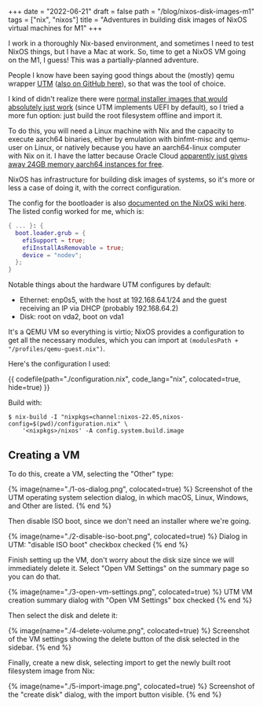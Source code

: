 +++
date = "2022-06-21"
draft = false
path = "/blog/nixos-disk-images-m1"
tags = ["nix", "nixos"]
title = "Adventures in building disk images of NixOS virtual machines for M1"
+++

I work in a thoroughly Nix-based environment, and sometimes I need to test
NixOS things, but I have a Mac at work. So, time to get a NixOS VM going on the
M1, I guess! This was a partially-planned adventure.

People I know have been saying good things about the (mostly) qemu wrapper
[UTM] ([also on GitHub here][utm-github]), so that was the tool of choice.

[UTM]: https://mac.getutm.app/
[utm-github]: https://github.com/utmapp/UTM

I kind of didn't realize there were [normal installer images that would
absolutely just work][images-lol] (since UTM implements UEFI by default), so I
tried a more fun option: just build the root filesystem offline and import it.

[images-lol]: https://nixos.wiki/wiki/NixOS_on_ARM/UEFI#Getting_the_installer_image_.28ISO.29

To do this, you will need a Linux machine with Nix and the capacity to execute
aarch64 binaries, either by emulation with binfmt-misc and qemu-user on Linux,
or natively because you have an aarch64-linux computer with Nix on it. I have
the latter because Oracle Cloud [apparently just gives away 24GB memory aarch64
instances for free][oracle-lol].

[oracle-lol]: https://www.oracle.com/ca-en/cloud/free/#always-free

NixOS has infrastructure for building disk images of systems, so it's more or
less a case of doing it, with the correct configuration.

The config for the bootloader is also [documented on the NixOS
wiki here][uefi-bootloader]. The listed config worked for me, which is:

[uefi-bootloader]: https://nixos.wiki/wiki/NixOS_on_ARM/UEFI#Bootloader_configuration

```nix
{ ... }: {
  boot.loader.grub = {
    efiSupport = true;
    efiInstallAsRemovable = true;
    device = "nodev";
  };
}
```

Notable things about the hardware UTM configures by default:

* Ethernet: enp0s5, with the host at 192.168.64.1/24 and the guest receiving an
  IP via DHCP (probably 192.168.64.2)
* Disk: root on vda2, boot on vda1

It's a QEMU VM so everything is virtio; NixOS provides a configuration to get
all the necessary modules, which you can import at
`(modulesPath + "/profiles/qemu-guest.nix")`.

Here's the configuration I used:

{{ codefile(path="./configuration.nix", code_lang="nix", colocated=true, hide=true) }}

Build with:

```
$ nix-build -I "nixpkgs=channel:nixos-22.05,nixos-config=$(pwd)/configuration.nix" \
    '<nixpkgs>/nixos' -A config.system.build.image
```

## Creating a VM

To do this, create a VM, selecting the "Other" type:

{% image(name="./1-os-dialog.png", colocated=true) %}
Screenshot of the UTM operating system selection dialog, in which macOS, Linux,
Windows, and Other are listed.
{% end %}

Then disable ISO boot, since we don't need an installer where we're going.

{% image(name="./2-disable-iso-boot.png", colocated=true) %}
Dialog in UTM: "disable ISO boot" checkbox checked
{% end %}

Finish setting up the VM, don't worry about the disk size since we will
immediately delete it. Select "Open VM Settings" on the summary page so you can
do that.

{% image(name="./3-open-vm-settings.png", colocated=true) %}
UTM VM creation summary dialog with "Open VM Settings" box checked
{% end %}

Then select the disk and delete it:

{% image(name="./4-delete-volume.png", colocated=true) %}
Screenshot of the VM settings showing the delete button of the disk selected in
the sidebar.
{% end %}

Finally, create a new disk, selecting import to get the newly built root
filesystem image from Nix:

{% image(name="./5-import-image.png", colocated=true) %}
Screenshot of the "create disk" dialog, with the import button visible.
{% end %}
